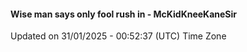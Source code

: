 #### Wise man says only fool rush in - McKidKneeKaneSir
Updated on 31/01/2025 - 00:52:37 (UTC) Time Zone
